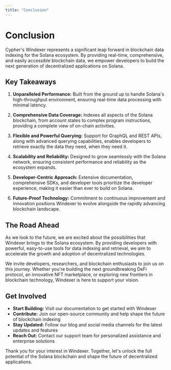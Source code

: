 ```yaml
---
title: "Conclusion"
---
```


# Conclusion

Cypher's Windexer represents a significant leap forward in blockchain data indexing for the Solana ecosystem. By providing real-time, comprehensive, and easily accessible blockchain data, we empower developers to build the next generation of decentralized applications on Solana.

## Key Takeaways

1. **Unparalleled Performance:** Built from the ground up to handle Solana's high-throughput environment, ensuring real-time data processing with minimal latency.

2. **Comprehensive Data Coverage:** Indexes all aspects of the Solana blockchain, from account states to complex program instructions, providing a complete view of on-chain activities.

3. **Flexible and Powerful Querying:** Support for GraphQL and REST APIs, along with advanced querying capabilities, enables developers to retrieve exactly the data they need, when they need it.

4. **Scalability and Reliability:** Designed to grow seamlessly with the Solana network, ensuring consistent performance and reliability as the ecosystem expands.

5. **Developer-Centric Approach:** Extensive documentation, comprehensive SDKs, and developer tools prioritize the developer experience, making it easier than ever to build on Solana.

6. **Future-Proof Technology:** Commitment to continuous improvement and innovation positions Windexer to evolve alongside the rapidly advancing blockchain landscape.

## The Road Ahead

As we look to the future, we are excited about the possibilities that Windexer brings to the Solana ecosystem. By providing developers with powerful, easy-to-use tools for data indexing and retrieval, we aim to accelerate the growth and adoption of decentralized technologies.

We invite developers, researchers, and blockchain enthusiasts to join us on this journey. Whether you're building the next groundbreaking DeFi protocol, an innovative NFT marketplace, or exploring new frontiers in blockchain technology, Windexer is here to support your vision.

## Get Involved

- **Start Building:** Visit our documentation to get started with Windexer
- **Contribute:** Join our open-source community and help shape the future of blockchain indexing
- **Stay Updated:** Follow our blog and social media channels for the latest updates and features
- **Reach Out:** Contact our support team for personalized assistance and enterprise solutions

Thank you for your interest in Windexer. Together, let's unlock the full potential of the Solana blockchain and shape the future of decentralized applications.